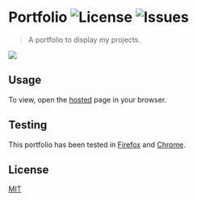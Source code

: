 # Portfolio ![License](https://img.shields.io/github/license/ERieger/portfolio) ![Issues](https://img.shields.io/github/issues-raw/erieger/portfolio)

> A portfolio to display my projects.

<p>   
   <img src="https://img.shields.io/badge/-Firebase-FFCA28?style=flat-square&logo=firebase&logoColor=black" />
</p>

## Usage

To view, open the [hosted](https://portfolio.ervistas.com) page in your browser.

## Testing

This portfolio has been tested in [Firefox](https://www.mozilla.org/en-US/firefox/new/) and [Chrome](https://www.google.com/intl/en_au/chrome/).

## License

[MIT](LICENSE)
